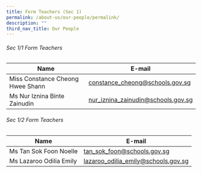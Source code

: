```yaml
---
title: Form Teachers (Sec 1)
permalink: /about-us/our-people/permalink/
description: ""
third_nav_title: Our People
---
```

###### Sec 1/1 Form Teachers 
| Name | E-mail |
| -------- | -------- |
| Miss Constance Cheong Hwee Shann     | [constance\_cheong@schools.gov.sg](mailto:constance_cheong@schools.gov.sg)     |
| Ms Nur Iznina Binte Zainudin    | [nur\_iznina\_zainudin@schools.gov.sg](mailto:nur_iznina_zainudin@schools.gov.sg)     |

###### Sec 1/2 Form Teachers 
| Name | E-mail |
| -------- | -------- |
| Ms Tan Sok Foon Noelle     | [tan\_sok\_foon@schools.gov.sg](mailto:tan_sok_foon@schools.gov.sg)     |
| Ms Lazaroo Odilia Emily    | [lazaroo\_odilia\_emily@schools.gov.sg](mailto:lazaroo_odilia_emily@schools.gov.sg)     |
